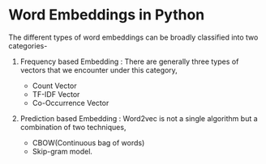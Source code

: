 # Word Embeddings in Python

The different types of word embeddings can be broadly classified into two categories-

 1. Frequency based Embedding : There are generally three types of vectors that we encounter under this category,
    * Count Vector
    * TF-IDF Vector
    * Co-Occurrence Vector
    
 2. Prediction based Embedding : Word2vec is not a single algorithm but a combination of two techniques,
    * CBOW(Continuous bag of words)
    * Skip-gram model.
    
